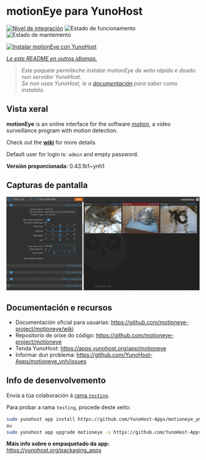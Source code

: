 <!--
NOTA: Este README foi creado automáticamente por <https://github.com/YunoHost/apps/tree/master/tools/readme_generator>
NON debe editarse manualmente.
-->

# motionEye para YunoHost

[![Nivel de integración](https://dash.yunohost.org/integration/motioneye.svg)](https://dash.yunohost.org/appci/app/motioneye) ![Estado de funcionamento](https://ci-apps.yunohost.org/ci/badges/motioneye.status.svg) ![Estado de mantemento](https://ci-apps.yunohost.org/ci/badges/motioneye.maintain.svg)

[![Instalar motionEye con YunoHost](https://install-app.yunohost.org/install-with-yunohost.svg)](https://install-app.yunohost.org/?app=motioneye)

*[Le este README en outros idiomas.](./ALL_README.md)*

> *Este paquete permíteche instalar motionEye de xeito rápido e doado nun servidor YunoHost.*  
> *Se non usas YunoHost, le a [documentación](https://yunohost.org/install) para saber como instalalo.*

## Vista xeral

**motionEye** is an online interface for the software [_motion_](https://motion-project.github.io/), a video surveillance program with motion detection.

Check out the [__wiki__](https://github.com/motioneye-project/motioneye/wiki) for more details.

Default user for login is: `admin` and empty password.


**Versión proporcionada:** 0.43.1b1~ynh1

## Capturas de pantalla

![Captura de pantalla de motionEye](./doc/screenshots/example.png)

## Documentación e recursos

- Documentación oficial para usuarias: <https://github.com/motioneye-project/motioneye/wiki>
- Repositorio de orixe do código: <https://github.com/motioneye-project/motioneye>
- Tenda YunoHost: <https://apps.yunohost.org/app/motioneye>
- Informar dun problema: <https://github.com/YunoHost-Apps/motioneye_ynh/issues>

## Info de desenvolvemento

Envía a túa colaboración á [rama `testing`](https://github.com/YunoHost-Apps/motioneye_ynh/tree/testing).

Para probar a rama `testing`, procede deste xeito:

```bash
sudo yunohost app install https://github.com/YunoHost-Apps/motioneye_ynh/tree/testing --debug
ou
sudo yunohost app upgrade motioneye -u https://github.com/YunoHost-Apps/motioneye_ynh/tree/testing --debug
```

**Máis info sobre o empaquetado da app:** <https://yunohost.org/packaging_apps>
